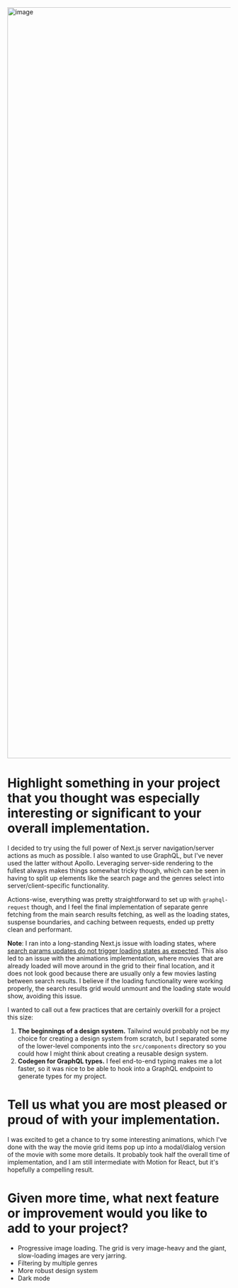 <img width="1695" alt="image" src="https://github.com/user-attachments/assets/37321a4f-d342-4b83-bc20-59f333cd29d2" />

# Highlight something in your project that you thought was especially interesting or significant to your overall implementation.

I decided to try using the full power of Next.js server navigation/server actions as much as possible. I also wanted to use GraphQL, but I've never used the latter without Apollo. Leveraging server-side rendering to the fullest always makes things somewhat tricky though, which can be seen in having to split up elements like the search page and the genres select into server/client-specific functionality.

Actions-wise, everything was pretty straightforward to set up with `graphql-request` though, and I feel the final implementation of separate genre fetching from the main search results fetching, as well as the loading states, suspense boundaries, and caching between requests, ended up pretty clean and performant.

**Note**: I ran into a long-standing Next.js issue with loading states, where [search params updates do not trigger loading states as expected](https://github.com/vercel/next.js/issues/53543). This also led to an issue with the animations implementation, where movies that are already loaded will move around in the grid to their final location, and it does not look good because there are usually only a few movies lasting between search results. I believe if the loading functionality were working properly, the search results grid would unmount and the loading state would show, avoiding this issue.

I wanted to call out a few practices that are certainly overkill for a project this size:

1. **The beginnings of a design system.** Tailwind would probably not be my choice for creating a design system from scratch, but I separated some of the lower-level components into the `src/components` directory so you could how I might think about creating a reusable design system.
2. **Codegen for GraphQL types.** I feel end-to-end typing makes me a lot faster, so it was nice to be able to hook into a GraphQL endpoint to generate types for my project.

# Tell us what you are most pleased or proud of with your implementation.

I was excited to get a chance to try some interesting animations, which I've done with the way the movie grid items pop up into a modal/dialog version of the movie with some more details. It probably took half the overall time of implementation, and I am still intermediate with Motion for React, but it's hopefully a compelling result.

# Given more time, what next feature or improvement would you like to add to your project?

- Progressive image loading. The grid is very image-heavy and the giant, slow-loading images are very jarring.
- Filtering by multiple genres
- More robust design system
- Dark mode
